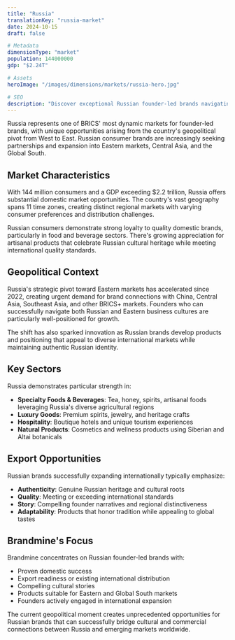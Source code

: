 ```yaml
---
title: "Russia"
translationKey: "russia-market"
date: 2024-10-15
draft: false

# Metadata
dimensionType: "market"
population: 144000000
gdp: "$2.24T"

# Assets
heroImage: "/images/dimensions/markets/russia-hero.jpg"

# SEO
description: "Discover exceptional Russian founder-led brands navigating international expansion and bridging East-West markets"
---
```


Russia represents one of BRICS' most dynamic markets for founder-led brands, with unique opportunities arising from the country's geopolitical pivot from West to East. Russian consumer brands are increasingly seeking partnerships and expansion into Eastern markets, Central Asia, and the Global South.

## Market Characteristics

With 144 million consumers and a GDP exceeding $2.2 trillion, Russia offers substantial domestic market opportunities. The country's vast geography spans 11 time zones, creating distinct regional markets with varying consumer preferences and distribution challenges.

Russian consumers demonstrate strong loyalty to quality domestic brands, particularly in food and beverage sectors. There's growing appreciation for artisanal products that celebrate Russian cultural heritage while meeting international quality standards.

## Geopolitical Context

Russia's strategic pivot toward Eastern markets has accelerated since 2022, creating urgent demand for brand connections with China, Central Asia, Southeast Asia, and other BRICS+ markets. Founders who can successfully navigate both Russian and Eastern business cultures are particularly well-positioned for growth.

The shift has also sparked innovation as Russian brands develop products and positioning that appeal to diverse international markets while maintaining authentic Russian identity.

## Key Sectors

Russia demonstrates particular strength in:

- **Specialty Foods & Beverages**: Tea, honey, spirits, artisanal foods leveraging Russia's diverse agricultural regions
- **Luxury Goods**: Premium spirits, jewelry, and heritage crafts
- **Hospitality**: Boutique hotels and unique tourism experiences
- **Natural Products**: Cosmetics and wellness products using Siberian and Altai botanicals

## Export Opportunities

Russian brands successfully expanding internationally typically emphasize:

- **Authenticity**: Genuine Russian heritage and cultural roots
- **Quality**: Meeting or exceeding international standards
- **Story**: Compelling founder narratives and regional distinctiveness
- **Adaptability**: Products that honor tradition while appealing to global tastes

## Brandmine's Focus

Brandmine concentrates on Russian founder-led brands with:

- Proven domestic success
- Export readiness or existing international distribution
- Compelling cultural stories
- Products suitable for Eastern and Global South markets
- Founders actively engaged in international expansion

The current geopolitical moment creates unprecedented opportunities for Russian brands that can successfully bridge cultural and commercial connections between Russia and emerging markets worldwide.
